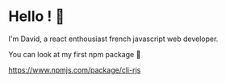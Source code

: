 # Hello ! 👋
I'm David, a react enthousiast french javascript web developer.

You can look at my first npm package 🎉

https://www.npmjs.com/package/cli-rjs
